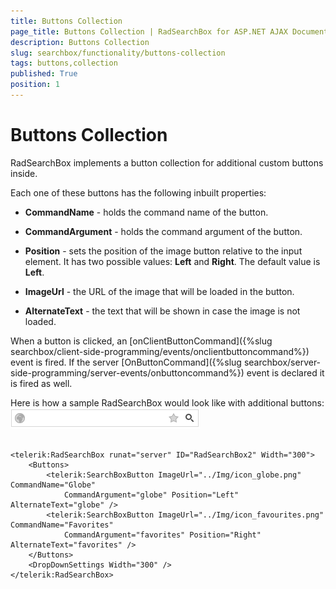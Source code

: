 ```yaml
---
title: Buttons Collection
page_title: Buttons Collection | RadSearchBox for ASP.NET AJAX Documentation
description: Buttons Collection
slug: searchbox/functionality/buttons-collection
tags: buttons,collection
published: True
position: 1
---
```


# Buttons Collection



RadSearchBox implements a button collection for additional custom buttons inside.

Each one of these buttons has the following inbuilt properties:



* **CommandName** - holds the command name of the button.

* **CommandArgument** - holds the command argument of the button.

* **Position** - sets the position of the image button relative to the input element. It has two possible values: **Left** and **Right**. The default value is **Left**.

* **ImageUrl** - the URL of the image that will be loaded in the button.

* **AlternateText** - the text that will be shown in case the image is not loaded.

When a button is clicked, an [onClientButtonCommand]({%slug searchbox/client-side-programming/events/onclientbuttoncommand%}) event is fired. If the server [OnButtonCommand]({%slug searchbox/server-side-programming/server-events/onbuttoncommand%}) event is declared it is fired as well.

Here is how a sample RadSearchBox would look like with additional buttons:
![searchbox autocomplete false](images/searchbox_autocomplete_false.png)

````ASPNET
		
<telerik:RadSearchBox runat="server" ID="RadSearchBox2" Width="300">
	<Buttons>
		<telerik:SearchBoxButton ImageUrl="../Img/icon_globe.png" CommandName="Globe"
			CommandArgument="globe" Position="Left" AlternateText="globe" />
		<telerik:SearchBoxButton ImageUrl="../Img/icon_favourites.png" CommandName="Favorites"
			CommandArgument="favorites" Position="Right" AlternateText="favorites" />
	</Buttons>
	<DropDownSettings Width="300" />
</telerik:RadSearchBox>
````



